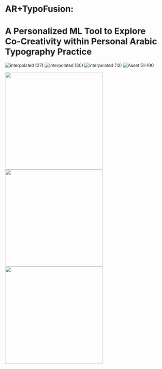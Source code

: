 # AR+TypoFusion: <br> 
# A Personalized ML Tool to Explore Co-Creativity within Personal Arabic Typography Practice


![interpolated (27)](https://user-images.githubusercontent.com/92052904/202871983-25fea1ff-d687-4521-a0bd-ad8858daeedd.gif)
![interpolated (30)](https://user-images.githubusercontent.com/92052904/203102467-b9daa366-833c-49f0-aa71-c1ad402a8ac9.gif)
![interpolated (12)](https://user-images.githubusercontent.com/92052904/203103168-4d79e6f2-0b39-4f0f-9f87-70be593182ca.gif)
![Asset 51-100](https://user-images.githubusercontent.com/92052904/203107227-0d207d04-3f55-437c-85c6-b389ce2054ff.jpg)


<img src="https://user-images.githubusercontent.com/92052904/203103485-f1304d89-df0e-44b6-908b-e82fa5a3e465.jpg"  width="320" height="320">
<img src="https://user-images.githubusercontent.com/92052904/203103655-93c3345e-d4ce-47dc-8761-85275b45c25d.jpg"  width="320" height="320">
<img src="https://user-images.githubusercontent.com/92052904/203103695-db08b9eb-3b67-459b-860e-2ec0b191154c.png" width="320" height="320">
